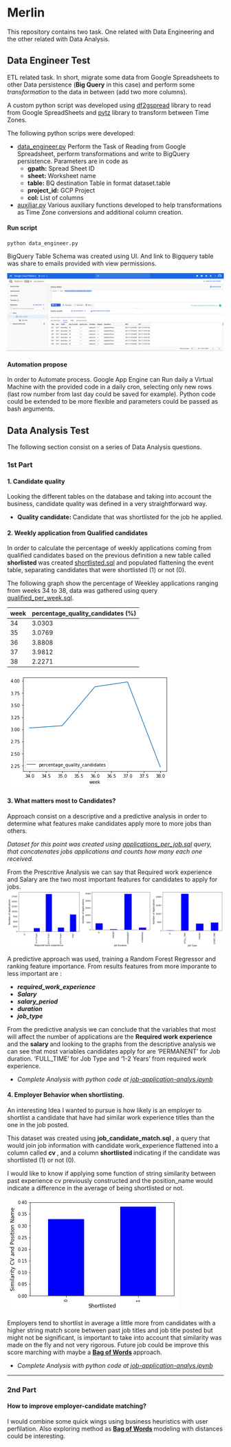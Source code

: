 # Merlin
This repository contains two task. One related with Data Engineering and the other related with Data Analysis.

## Data Engineer Test

ETL related task. In short, migrate some data from Google Spreadsheets to other Data persistence (**Big Query** in this case) and perform some *transformation* to the data in between (add two more columns).

A custom python script was developed using [df2gspread](https://df2gspread.readthedocs.io/en/latest/examples.html) library to read from Google SpreadSheets and [pytz](https://pypi.org/project/pytz/) library to transform between Time Zones.

The following python scrips were developed:

 - [data_engineer.py](https://github.com/jmarrietar/merlin/blob/master/data-engineer/data_engineer.py)  Perform the Task of Reading from Google Spreadsheet, perform transformations and write to BigQuery persistence. Parameters are in code as 
	 - **gpath:** Spread Sheet ID
	 -  **sheet:** Worksheet name
	 - **table:** BQ destination Table in format dataset.table
	 - **project_id:** GCP Project
	 - **col:** List of columns
 - [auxiliar.py](https://github.com/jmarrietar/merlin/blob/master/data-engineer/auxiliar.py) Various auxiliary functions developed to help transformations as Time Zone conversions and additional column creation.

#### Run script

    python data_engineer.py

BigQuery Table Schema was created using UI. And link to Bigquery table was share to emails provided with view permissions.

![BigQuery Table](https://github.com/jmarrietar/merlin/blob/master/image/bq.png)

#### Automation propose

In order to Automate process. Google App Engine can Run daily a Virtual Machine with the provided code in a daily cron, selecting only new rows (last row number from last day could be saved for example). Python code could be extended to be more flexible and parameters could be passed as bash arguments.


## Data Analysis Test
The following section consist on a series of Data Analysis questions.

### 1st Part
#### 1. Candidate quality
Looking the different tables on the database and taking into account the business, candidate quality was defined in a very straightforward way.

- <b>Quality candidate: </b> Candidate that was shortlisted for the job he applied.

#### 2. Weekly application from Qualified candidates

In order to calculate the percentage of weekly applications coming from qualified candidates based on the previous definition a new table called <b> shorlisted </b>  was created [shortlisted.sql](https://github.com/jmarrietar/merlin/blob/master/data-analysis/sql/shortlisted.sql) and populated flattening the event table, separating candidates that were shortlisted (1) or not (0).

The following graph show the percentage of Weekley applications  ranging from weeks 34 to 38, data was gathered using query [qualified_per_week.sql](https://github.com/jmarrietar/merlin/blob/master/data-analysis/sql/qualified_per_week.sql). 

| week | percentage_quality_candidates (%) |
|--|--|
|34  | 3.0303 |
|35|3.0769|
| 36 |  3.8808|
| 37 |  3.9812|
| 38 |  2.2271|

![Quality candidates per week](https://github.com/jmarrietar/merlin/blob/master/data-analysis/plots/quality_candidates.png)


#### 3. What matters most to Candidates?
Approach consist on a descriptive and a predictive analysis in order to determine what features make candidates apply more to more jobs than others. 

<i> Dataset for this point was created using [applications_per_job.sql](https://github.com/jmarrietar/merlin/blob/master/data-analysis/sql/applications_per_job.sql) query, that concatenates jobs applications and counts how many each one received. </i> 

From the Prescritive Analysis we can say that Required work experience and Salary are the two most important features for candidates to apply for jobs. 
![Descriptive Analysis](https://github.com/jmarrietar/merlin/blob/master/data-analysis/plots/descriptive.png)

A predictive approach was used, training a Random Forest Regressor and ranking feature importance. From results features from more imporante to less important are :

* ***required_work_experience***
* ***Salary***
* ***salary_period*** 
* ***duration*** 
* ***job_type***


From the predictive analysis we can conclude that the variables that most will affect the number of applications are the <b> Required work experience </b> and the <b> salary </b> and looking to the graphs from the descriptive analysis we can see that most variables candidates apply for are ‘PERMANENT’ for Job duration.  ‘FULL_TIME’ for Job Type and ‘1-2 Years’ from required work experience.

-  <i> Complete Analysis with python code at  [job-application-analys.ipynb](https://github.com/jmarrietar/merlin/blob/master/data-analysis/notebooks/job-application-analys.ipynb) </i>


#### 4. Employer Behavior when shortlisting. 

An interesting Idea I wanted to pursue is how likely is an employer to shortlist a candidate that have had similar work experience titles than the one in the job posted.

This dataset was created using <b> job_candidate_match.sql </b> , a query that would join job information with candidate work_experience flattened into a column called <b> cv </b>, and a column <b> shortlisted </b> indicating if the candidate was shortlisted (1) or not (0). 

I would like to know if applying some function of string similarity between past experience cv previously constructed and the position_name would indicate a difference in the average of being shortlisted or not. 


![Similarity ](https://github.com/jmarrietar/merlin/blob/master/data-analysis/plots/point4.png)

Employers tend to shortlist in average a little more from candidates with a higher string match score  between past job titles and job title posted but might not be significant, is important to take into account that similarity was made on the fly and not very rigorous. Future job could be improve this score marching with maybe a <b> [Bag of Words](https://en.wikipedia.org/wiki/Bag-of-words_model) </b> approach. 

-  <i> Complete Analysis with python code at  [job-application-analys.ipynb](https://github.com/jmarrietar/merlin/blob/master/data-analysis/notebooks/employer-shortlisting-behaviour.ipynb) </i>

---
### 2nd Part
#### How to improve employer-candidate matching?
I would combine some quick wings using business heuristics with user perfilation. Also exploring method as <b> [Bag of Words](https://en.wikipedia.org/wiki/Bag-of-words_model) </b> modeling with distances could be interesting. 